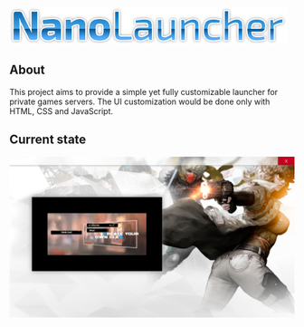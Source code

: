 
![Logo](img/logo.png)
## About
This project aims to provide a simple yet fully customizable launcher for private games servers. The UI customization would be done only with HTML, CSS and JavaScript.

## Current state
![Preview](img/preview.png)


